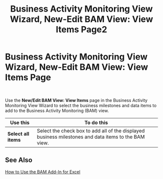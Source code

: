 ﻿---
title: 'Business Activity Monitoring View Wizard, New-Edit BAM View: View Items Page2'
TOCTitle: 'Business Activity Monitoring View Wizard, New-Edit BAM View: View Items Page'
ms:assetid: 11a0775f-75de-430b-8c96-551fe6f61545
ms:mtpsurl: https://msdn.microsoft.com/en-us/library/Aa547595(v=BTS.80)
ms:contentKeyID: 51526337
ms.date: 08/30/2017
mtps_version: v=BTS.80
f1_keywords:
- bts06.bam.workbook.viewwizard.viewitems
---

# Business Activity Monitoring View Wizard, New-Edit BAM View: View Items Page

 

Use the **New/Edit BAM View: View Items** page in the Business Activity Monitoring View Wizard to select the business milestones and data items to add to the Business Activity Monitoring (BAM) view.

<table>
<thead>
<tr class="header">
<th>Use this</th>
<th>To do this</th>
</tr>
</thead>
<tbody>
<tr class="odd">
<td><strong>Select all items</strong></td>
<td>Select the check box to add all of the displayed business milestones and data items to the BAM view.</td>
</tr>
</tbody>
</table>


## See Also

[How to Use the BAM Add-In for Excel](https://msdn.microsoft.com/library/aa561102\(v=bts.80\))

